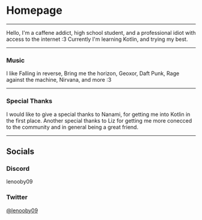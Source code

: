 # Homepage
---

Hello,
I'm a caffene addict, high school student, and a professional idiot with access to the internet :3
Currently I'm learning Kotlin, and trying my best.

---

### Music
I like Falling in reverse, Bring me the horizon, Geoxor, Daft Punk, Rage against the machine, Nirvana, and more :3

---

### Special Thanks
I would like to give a special thanks to Nanami, for getting me into Kotlin in the first place.
Another special thanks to Liz for getting me more conecced to the community and in general being a great friend.

---

## Socials


### Discord
lenooby09
### Twitter
[@lenooby09](https://twitter.com/lenooby09)

